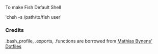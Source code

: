 

To make Fish Default Shell

'chsh -s /path/to/fish user'

### Credits
.bash_profile, .exports, .functions are borrowed from [Mathias Bynens' Dotfiles](https://github.com/mathiasbynens/dotfiles)

